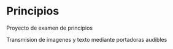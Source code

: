 # Principios
Proyecto de examen de principios

Transmision de imagenes y texto mediante portadoras audibles
